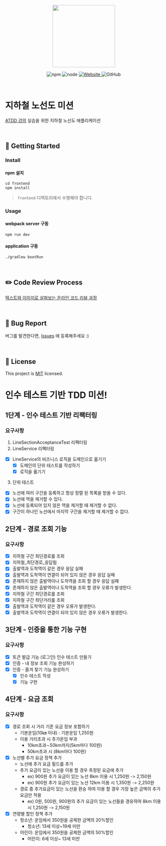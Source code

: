<p align="center">
    <img width="200px;" src="https://raw.githubusercontent.com/woowacourse/atdd-subway-admin-frontend/master/images/main_logo.png"/>
</p>
<p align="center">
  <img alt="npm" src="https://img.shields.io/badge/npm-%3E%3D%205.5.0-blue">
  <img alt="node" src="https://img.shields.io/badge/node-%3E%3D%209.3.0-blue">
  <a href="https://edu.nextstep.camp/c/R89PYi5H" alt="nextstep atdd">
    <img alt="Website" src="https://img.shields.io/website?url=https%3A%2F%2Fedu.nextstep.camp%2Fc%2FR89PYi5H">
  </a>
  <img alt="GitHub" src="https://img.shields.io/github/license/next-step/atdd-subway-service">
</p>

<br>

# 지하철 노선도 미션
[ATDD 강의](https://edu.nextstep.camp/c/R89PYi5H) 실습을 위한 지하철 노선도 애플리케이션

<br>

## 🚀 Getting Started

### Install
#### npm 설치
```
cd frontend
npm install
```
> `frontend` 디렉토리에서 수행해야 합니다.

### Usage
#### webpack server 구동
```
npm run dev
```
#### application 구동
```
./gradlew bootRun
```
<br>

## ✏️ Code Review Process
[텍스트와 이미지로 살펴보는 온라인 코드 리뷰 과정](https://github.com/next-step/nextstep-docs/tree/master/codereview)

<br>

## 🐞 Bug Report

버그를 발견한다면, [Issues](https://github.com/next-step/atdd-subway-service/issues) 에 등록해주세요 :)

<br>

## 📝 License

This project is [MIT](https://github.com/next-step/atdd-subway-service/blob/master/LICENSE.md) licensed.

# 인수 테스트 기반 TDD 미션!

## 1단계 - 인수 테스트 기반 리팩터링
### 요구사항
1. LineSectionAcceptanceTest 리팩터링
2. LineService 리팩터링
- [X] LineService의 비즈니스 로직을 도메인으로 옮기기
    - [X] 도메인의 단위 테스트를 작성하기
    - [X] 로직을 옮기기
3. 단위 테스트
- [X] 노선에 여러 구간을 등록하고 항상 정렬 된 목록을 받을 수 있다.
- [X] 노선에 역을 제거할 수 있다.
- [X] 노선에 등록되어 있지 않은 역을 제거할 때 제거할 수 없다.
- [X] 구간이 하나인 노선에서 마지막 구간을 제거할 때 제거할 수 없다.

## 2단계 - 경로 조회 기능
### 요구사항
- [X] 지하철 구간 최단경로를 조회
- [X] 지하철_최단경로_응답됨
- [X] 출발역과 도착역이 같은 경우 응답 실패
- [X] 출발역과 도착역이 연결이 되어 있지 않은 경우 응답 실패
- [X] 존재하지 않은 출발역이나 도착역을 조회 할 경우 응답 실패
- [X] 존재하지 않은 출발역이나 도착역을 조회 할 경우 오류가 발생한다.
- [X] 지하철 구간 최단경로를 조회
- [X] 지하철 구간 최단거리를 조회
- [X] 출발역과 도착역이 같은 경우 오류가 발생한다.
- [X] 출발역과 도착역이 연결이 되어 있지 않은 경우 오류가 발생한다.

## 3단계 - 인증을 통한 기능 구현
### 요구사항
- [X] 토큰 발급 기능 (로그인) 인수 테스트 만들기
- [X] 인증 - 내 정보 조회 기능 완성하기
- [X] 인증 - 즐겨 찾기 기능 완성하기
  - [X] 인수 테스트 작성
  - [X] 기능 구현

## 4단계 - 요금 조회
### 요구사항
- [X] 경로 조회 시 거리 기준 요금 정보 포함하기
  - 기본운임(10㎞ 이내) : 기본운임 1,250원
  - 이용 거리초과 시 추가운임 부과
    - 10km초과∼50km까지(5km마다 100원)
    - 50km초과 시 (8km마다 100원)
- [X] 노선별 추가 요금 정책 추가
  - 노선에 추가 요금 필드를 추가
  - 추가 요금이 있는 노선을 이용 할 경우 측정된 요금에 추가
    - ex) 900원 추가 요금이 있는 노선 8km 이용 시 1,250원 -> 2,150원
    - ex) 900원 추가 요금이 있는 노선 12km 이용 시 1,350원 -> 2,250원
  - 경로 중 추가요금이 있는 노선을 환승 하여 이용 할 경우 가장 높은 금액의 추가 요금만 적용
    - ex) 0원, 500원, 900원의 추가 요금이 있는 노선들을 경유하여 8km 이용 시 1,250원 -> 2,150원
- [X] 연령별 할인 정책 추가
  - 청소년: 운임에서 350원을 공제한 금액의 20%할인
    - 청소년: 13세 이상~19세 미만
  - 어린이: 운임에서 350원을 공제한 금액의 50%할인
    - 어린이: 6세 이상~ 13세 미만